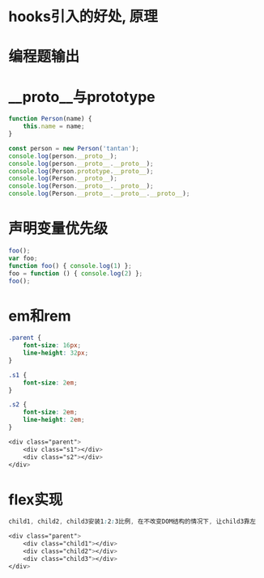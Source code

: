 # hooks引入的好处, 原理

# 编程题输出

# __proto__与prototype

```javascript
function Person(name) {
    this.name = name;
}

const person = new Person('tantan');
console.log(person.__proto__);
console.log(person.__proto__.__proto__);
console.log(Person.prototype.__proto__);
console.log(Person.__proto__);
console.log(Person.__proto__.__proto__);
console.log(Person.__proto__.__proto__.__proto__);
```

# 声明变量优先级

```javascript
foo();
var foo;
function foo() { console.log(1) };
foo = function () { console.log(2) };
foo();
```

# em和rem

```css
.parent {
    font-size: 16px;
    line-height: 32px;
}

.s1 {
    font-size: 2em;
}

.s2 {
    font-size: 2em;
    line-height: 2em;
}

<div class="parent">
    <div class="s1"></div>
    <div class="s2"></div>
</div>
```

# flex实现
```css
child1, child2, child3安装1:2:3比例, 在不改变DOM结构的情况下, 让child3靠左
```

```css
<div class="parent">
    <div class="child1"></div>
    <div class="child2"></div>
    <div class="child3"></div>
</div>
```
